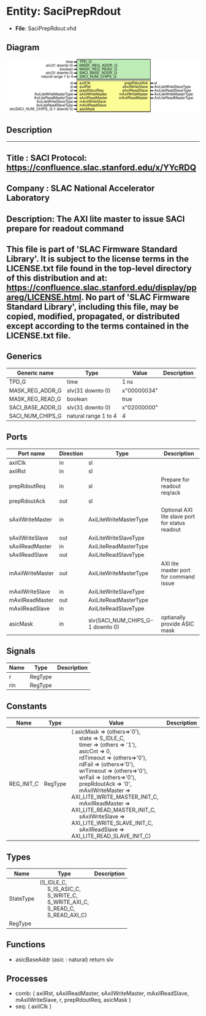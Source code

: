 # Entity: SaciPrepRdout

- **File**: SaciPrepRdout.vhd
## Diagram

![Diagram](SaciPrepRdout.svg "Diagram")
## Description

-----------------------------------------------------------------------------
 Title      : SACI Protocol: https://confluence.slac.stanford.edu/x/YYcRDQ
-----------------------------------------------------------------------------
 Company    : SLAC National Accelerator Laboratory
-----------------------------------------------------------------------------
 Description: The AXI lite master to issue SACI prepare for readout command
-----------------------------------------------------------------------------
 This file is part of 'SLAC Firmware Standard Library'.
 It is subject to the license terms in the LICENSE.txt file found in the
 top-level directory of this distribution and at:
    https://confluence.slac.stanford.edu/display/ppareg/LICENSE.html.
 No part of 'SLAC Firmware Standard Library', including this file,
 may be copied, modified, propagated, or distributed except according to
 the terms contained in the LICENSE.txt file.
-----------------------------------------------------------------------------
## Generics

| Generic name     | Type                 | Value       | Description |
| ---------------- | -------------------- | ----------- | ----------- |
| TPD_G            | time                 | 1 ns        |             |
| MASK_REG_ADDR_G  | slv(31 downto 0)     | x"00000034" |             |
| MASK_REG_READ_G  | boolean              | true        |             |
| SACI_BASE_ADDR_G | slv(31 downto 0)     | x"02000000" |             |
| SACI_NUM_CHIPS_G | natural range 1 to 4 | 4           |             |
## Ports

| Port name        | Direction | Type                             | Description                                     |
| ---------------- | --------- | -------------------------------- | ----------------------------------------------- |
| axilClk          | in        | sl                               |                                                 |
| axilRst          | in        | sl                               |                                                 |
| prepRdoutReq     | in        | sl                               | Prepare for readout req/ack                     |
| prepRdoutAck     | out       | sl                               |                                                 |
| sAxilWriteMaster | in        | AxiLiteWriteMasterType           | Optional AXI lite slave port for status readout |
| sAxilWriteSlave  | out       | AxiLiteWriteSlaveType            |                                                 |
| sAxilReadMaster  | in        | AxiLiteReadMasterType            |                                                 |
| sAxilReadSlave   | out       | AxiLiteReadSlaveType             |                                                 |
| mAxilWriteMaster | out       | AxiLiteWriteMasterType           | AXI lite master port for command issue          |
| mAxilWriteSlave  | in        | AxiLiteWriteSlaveType            |                                                 |
| mAxilReadMaster  | out       | AxiLiteReadMasterType            |                                                 |
| mAxilReadSlave   | in        | AxiLiteReadSlaveType             |                                                 |
| asicMask         | in        | slv(SACI_NUM_CHIPS_G-1 downto 0) | optianally provide ASIC mask                    |
## Signals

| Name | Type    | Description |
| ---- | ------- | ----------- |
| r    | RegType |             |
| rin  | RegType |             |
## Constants

| Name       | Type    | Value                                                                                                                                                                                                                                                                                                                                                                                                                                                                                                                                                                                                                                                                                                                                                                                                                                                                                                                                                                                                                                                | Description |
| ---------- | ------- | ---------------------------------------------------------------------------------------------------------------------------------------------------------------------------------------------------------------------------------------------------------------------------------------------------------------------------------------------------------------------------------------------------------------------------------------------------------------------------------------------------------------------------------------------------------------------------------------------------------------------------------------------------------------------------------------------------------------------------------------------------------------------------------------------------------------------------------------------------------------------------------------------------------------------------------------------------------------------------------------------------------------------------------------------------- | ----------- |
| REG_INIT_C | RegType |  (       asicMask          => (others=>'0'),<br><span style="padding-left:20px">       state             => S_IDLE_C,<br><span style="padding-left:20px">       timer             => (others => '1'),<br><span style="padding-left:20px">       asicCnt           =>  0,<br><span style="padding-left:20px">       rdTimeout         => (others=>'0'),<br><span style="padding-left:20px">       rdFail            => (others=>'0'),<br><span style="padding-left:20px">       wrTimeout         => (others=>'0'),<br><span style="padding-left:20px">       wrFail            => (others=>'0'),<br><span style="padding-left:20px">       prepRdoutAck      => '0',<br><span style="padding-left:20px">       mAxilWriteMaster  => AXI_LITE_WRITE_MASTER_INIT_C,<br><span style="padding-left:20px">       mAxilReadMaster   => AXI_LITE_READ_MASTER_INIT_C,<br><span style="padding-left:20px">       sAxilWriteSlave   => AXI_LITE_WRITE_SLAVE_INIT_C,<br><span style="padding-left:20px">       sAxilReadSlave    => AXI_LITE_READ_SLAVE_INIT_C) |             |
## Types

| Name      | Type                                                                                                                                                                                                                                                           | Description |
| --------- | -------------------------------------------------------------------------------------------------------------------------------------------------------------------------------------------------------------------------------------------------------------- | ----------- |
| StateType | (S_IDLE_C,<br><span style="padding-left:20px"> S_IS_ASIC_C,<br><span style="padding-left:20px"> S_WRITE_C,<br><span style="padding-left:20px"> S_WRITE_AXI_C,<br><span style="padding-left:20px"> S_READ_C,<br><span style="padding-left:20px"> S_READ_AXI_C)  |             |
| RegType   |                                                                                                                                                                                                                                                                |             |
## Functions
- asicBaseAddr <font id="function_arguments">(asic : natural) </font> <font id="function_return">return slv </font>
## Processes
- comb: ( axilRst, sAxilReadMaster, sAxilWriteMaster, mAxilReadSlave, mAxilWriteSlave, r, prepRdoutReq, asicMask )
- seq: ( axilClk )
